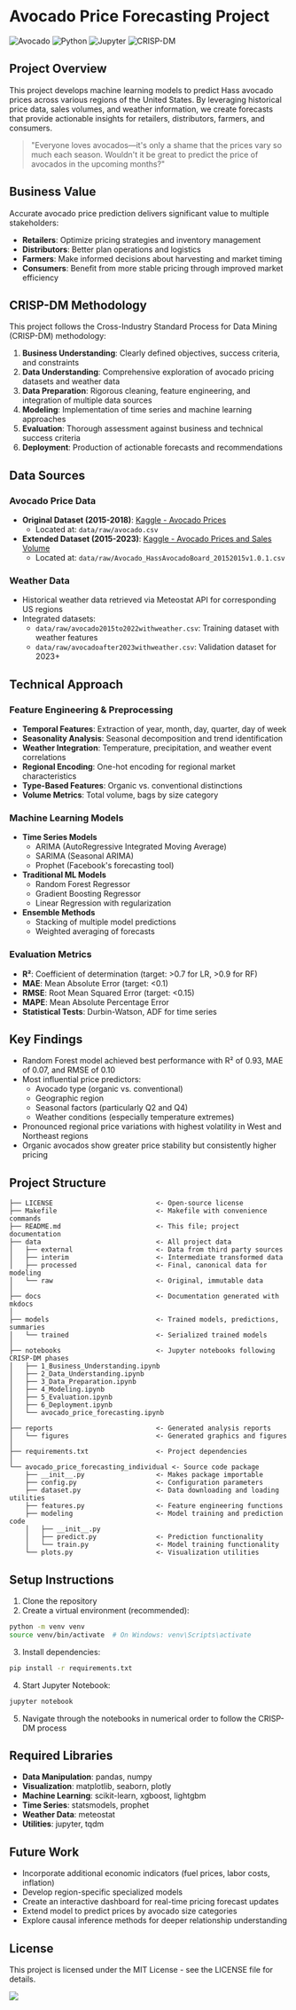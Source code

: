 # Avocado Price Forecasting Project

![Avocado](https://img.shields.io/badge/Avocado-Price%20Prediction-brightgreen)
![Python](https://img.shields.io/badge/Python-3.8%2B-blue)
![Jupyter](https://img.shields.io/badge/Jupyter-Notebook-orange)
![CRISP-DM](https://img.shields.io/badge/Methodology-CRISP--DM-lightgrey)

## Project Overview

This project develops machine learning models to predict Hass avocado prices across various regions of the United States. By leveraging historical price data, sales volumes, and weather information, we create forecasts that provide actionable insights for retailers, distributors, farmers, and consumers.

> "Everyone loves avocados—it's only a shame that the prices vary so much each season. Wouldn't it be great to predict the price of avocados in the upcoming months?"

## Business Value

Accurate avocado price prediction delivers significant value to multiple stakeholders:

- **Retailers**: Optimize pricing strategies and inventory management
- **Distributors**: Better plan operations and logistics
- **Farmers**: Make informed decisions about harvesting and market timing
- **Consumers**: Benefit from more stable pricing through improved market efficiency

## CRISP-DM Methodology

This project follows the Cross-Industry Standard Process for Data Mining (CRISP-DM) methodology:

1. **Business Understanding**: Clearly defined objectives, success criteria, and constraints
2. **Data Understanding**: Comprehensive exploration of avocado pricing datasets and weather data
3. **Data Preparation**: Rigorous cleaning, feature engineering, and integration of multiple data sources
4. **Modeling**: Implementation of time series and machine learning approaches
5. **Evaluation**: Thorough assessment against business and technical success criteria
6. **Deployment**: Production of actionable forecasts and recommendations

## Data Sources

### Avocado Price Data
- **Original Dataset (2015-2018)**: [Kaggle - Avocado Prices](https://www.kaggle.com/datasets/neuromusic/avocado-prices)
  - Located at: `data/raw/avocado.csv`
- **Extended Dataset (2015-2023)**: [Kaggle - Avocado Prices and Sales Volume](https://www.kaggle.com/datasets/vakhariapujan/avocado-prices-and-sales-volume-2015-2023)
  - Located at: `data/raw/Avocado_HassAvocadoBoard_20152015v1.0.1.csv`

### Weather Data
- Historical weather data retrieved via Meteostat API for corresponding US regions
- Integrated datasets:
  - `data/raw/avocado2015to2022withweather.csv`: Training dataset with weather features
  - `data/raw/avocadoafter2023withweather.csv`: Validation dataset for 2023+

## Technical Approach

### Feature Engineering & Preprocessing
- **Temporal Features**: Extraction of year, month, day, quarter, day of week
- **Seasonality Analysis**: Seasonal decomposition and trend identification
- **Weather Integration**: Temperature, precipitation, and weather event correlations
- **Regional Encoding**: One-hot encoding for regional market characteristics
- **Type-Based Features**: Organic vs. conventional distinctions
- **Volume Metrics**: Total volume, bags by size category

### Machine Learning Models
- **Time Series Models**
  - ARIMA (AutoRegressive Integrated Moving Average)
  - SARIMA (Seasonal ARIMA)
  - Prophet (Facebook's forecasting tool)
- **Traditional ML Models**
  - Random Forest Regressor
  - Gradient Boosting Regressor
  - Linear Regression with regularization
- **Ensemble Methods**
  - Stacking of multiple model predictions
  - Weighted averaging of forecasts

### Evaluation Metrics
- **R²**: Coefficient of determination (target: >0.7 for LR, >0.9 for RF)
- **MAE**: Mean Absolute Error (target: <0.1)
- **RMSE**: Root Mean Squared Error (target: <0.15)
- **MAPE**: Mean Absolute Percentage Error
- **Statistical Tests**: Durbin-Watson, ADF for time series

## Key Findings

- Random Forest model achieved best performance with R² of 0.93, MAE of 0.07, and RMSE of 0.10
- Most influential price predictors:
  - Avocado type (organic vs. conventional)
  - Geographic region
  - Seasonal factors (particularly Q2 and Q4)
  - Weather conditions (especially temperature extremes)
- Pronounced regional price variations with highest volatility in West and Northeast regions
- Organic avocados show greater price stability but consistently higher pricing

## Project Structure

```
├── LICENSE                          <- Open-source license
├── Makefile                         <- Makefile with convenience commands
├── README.md                        <- This file; project documentation
├── data                             <- All project data
│   ├── external                     <- Data from third party sources
│   ├── interim                      <- Intermediate transformed data
│   ├── processed                    <- Final, canonical data for modeling
│   └── raw                          <- Original, immutable data
│
├── docs                             <- Documentation generated with mkdocs
│
├── models                           <- Trained models, predictions, summaries
│   └── trained                      <- Serialized trained models
│
├── notebooks                        <- Jupyter notebooks following CRISP-DM phases
│   ├── 1_Business_Understanding.ipynb
│   ├── 2_Data_Understanding.ipynb
│   ├── 3_Data_Preparation.ipynb
│   ├── 4_Modeling.ipynb
│   ├── 5_Evaluation.ipynb
│   ├── 6_Deployment.ipynb
│   └── avocado_price_forecasting.ipynb
│
├── reports                          <- Generated analysis reports
│   └── figures                      <- Generated graphics and figures
│
├── requirements.txt                 <- Project dependencies
│
└── avocado_price_forecasting_individual <- Source code package
    ├── __init__.py                  <- Makes package importable
    ├── config.py                    <- Configuration parameters
    ├── dataset.py                   <- Data downloading and loading utilities
    ├── features.py                  <- Feature engineering functions
    ├── modeling                     <- Model training and prediction code
    │   ├── __init__.py
    │   ├── predict.py               <- Prediction functionality
    │   └── train.py                 <- Model training functionality
    └── plots.py                     <- Visualization utilities
```

## Setup Instructions

1. Clone the repository
2. Create a virtual environment (recommended):
```bash
python -m venv venv
source venv/bin/activate  # On Windows: venv\Scripts\activate
```

3. Install dependencies:
```bash
pip install -r requirements.txt
```

4. Start Jupyter Notebook:
```bash
jupyter notebook
```

5. Navigate through the notebooks in numerical order to follow the CRISP-DM process

## Required Libraries

- **Data Manipulation**: pandas, numpy
- **Visualization**: matplotlib, seaborn, plotly
- **Machine Learning**: scikit-learn, xgboost, lightgbm
- **Time Series**: statsmodels, prophet
- **Weather Data**: meteostat
- **Utilities**: jupyter, tqdm

## Future Work

- Incorporate additional economic indicators (fuel prices, labor costs, inflation)
- Develop region-specific specialized models
- Create an interactive dashboard for real-time pricing forecast updates
- Extend model to predict prices by avocado size categories
- Explore causal inference methods for deeper relationship understanding

## License

This project is licensed under the MIT License - see the LICENSE file for details.

<a target="_blank" href="https://cookiecutter-data-science.drivendata.org/">
    <img src="https://img.shields.io/badge/CCDS-Project%20template-328F97?logo=cookiecutter" />
</a>
